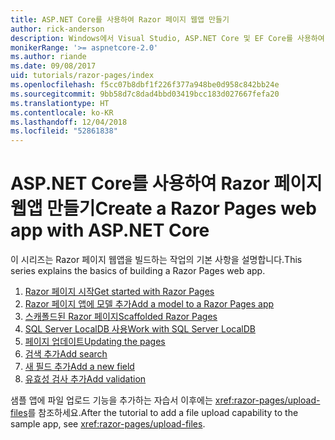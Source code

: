 ```yaml
---
title: ASP.NET Core를 사용하여 Razor 페이지 웹앱 만들기
author: rick-anderson
description: Windows에서 Visual Studio, ASP.NET Core 및 EF Core를 사용하여 Razor 페이지 웹앱을 만듭니다.
monikerRange: '>= aspnetcore-2.0'
ms.author: riande
ms.date: 09/08/2017
uid: tutorials/razor-pages/index
ms.openlocfilehash: f5cc07b8dbf1f226f377a948be0d958c842bb24e
ms.sourcegitcommit: 9bb58d7c8dad4bbd03419bcc183d027667fefa20
ms.translationtype: HT
ms.contentlocale: ko-KR
ms.lasthandoff: 12/04/2018
ms.locfileid: "52861838"
---
```

# <a name="create-a-razor-pages-web-app-with-aspnet-core"></a><span data-ttu-id="61b03-103">ASP.NET Core를 사용하여 Razor 페이지 웹앱 만들기</span><span class="sxs-lookup"><span data-stu-id="61b03-103">Create a Razor Pages web app with ASP.NET Core</span></span>

<span data-ttu-id="61b03-104">이 시리즈는 Razor 페이지 웹앱을 빌드하는 작업의 기본 사항을 설명합니다.</span><span class="sxs-lookup"><span data-stu-id="61b03-104">This series explains the basics of building a Razor Pages web app.</span></span>

1. [<span data-ttu-id="61b03-105">Razor 페이지 시작</span><span class="sxs-lookup"><span data-stu-id="61b03-105">Get started with Razor Pages</span></span>](xref:tutorials/razor-pages/razor-pages-start)
1. [<span data-ttu-id="61b03-106">Razor 페이지 앱에 모델 추가</span><span class="sxs-lookup"><span data-stu-id="61b03-106">Add a model to a Razor Pages app</span></span>](xref:tutorials/razor-pages/model)
1. [<span data-ttu-id="61b03-107">스캐폴드된 Razor 페이지</span><span class="sxs-lookup"><span data-stu-id="61b03-107">Scaffolded Razor Pages</span></span>](xref:tutorials/razor-pages/page)
1. [<span data-ttu-id="61b03-108">SQL Server LocalDB 사용</span><span class="sxs-lookup"><span data-stu-id="61b03-108">Work with SQL Server LocalDB</span></span>](xref:tutorials/razor-pages/sql)
1. [<span data-ttu-id="61b03-109">페이지 업데이트</span><span class="sxs-lookup"><span data-stu-id="61b03-109">Updating the pages</span></span>](xref:tutorials/razor-pages/da1)
1. [<span data-ttu-id="61b03-110">검색 추가</span><span class="sxs-lookup"><span data-stu-id="61b03-110">Add search</span></span>](xref:tutorials/razor-pages/search)
1. [<span data-ttu-id="61b03-111">새 필드 추가</span><span class="sxs-lookup"><span data-stu-id="61b03-111">Add a new field</span></span>](xref:tutorials/razor-pages/new-field)
1. [<span data-ttu-id="61b03-112">유효성 검사 추가</span><span class="sxs-lookup"><span data-stu-id="61b03-112">Add validation</span></span>](xref:tutorials/razor-pages/validation)

<span data-ttu-id="61b03-113">샘플 앱에 파일 업로드 기능을 추가하는 자습서 이후에는 <xref:razor-pages/upload-files>를 참조하세요.</span><span class="sxs-lookup"><span data-stu-id="61b03-113">After the tutorial to add a file upload capability to the sample app, see <xref:razor-pages/upload-files>.</span></span>